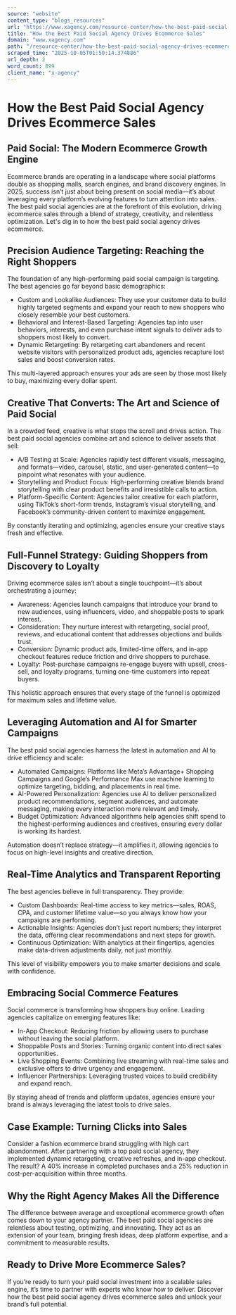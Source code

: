 ```yaml
---
source: "website"
content_type: "blogs_resources"
url: "https://www.xagency.com/resource-center/how-the-best-paid-social-agency-drives-ecommerce-sales"
title: "How the Best Paid Social Agency Drives Ecommerce Sales"
domain: "www.xagency.com"
path: "/resource-center/how-the-best-paid-social-agency-drives-ecommerce-sales"
scraped_time: "2025-10-05T01:50:14.374886"
url_depth: 2
word_count: 899
client_name: "x-agency"
---
```


# How the Best Paid Social Agency Drives Ecommerce Sales

## Paid Social: The Modern Ecommerce Growth Engine

Ecommerce brands are operating in a landscape where social platforms double as shopping malls, search engines, and brand discovery engines. In 2025, success isn’t just about being present on social media—it’s about leveraging every platform’s evolving features to turn attention into sales. The best paid social agencies are at the forefront of this evolution, driving ecommerce sales through a blend of strategy, creativity, and relentless optimization. Let's dig in to how the best paid social agency drives ecommerce.

## Precision Audience Targeting: Reaching the Right Shoppers

The foundation of any high-performing paid social campaign is targeting. The best agencies go far beyond basic demographics:

*   Custom and Lookalike Audiences: They use your customer data to build highly targeted segments and expand your reach to new shoppers who closely resemble your best customers.
*   Behavioral and Interest-Based Targeting: Agencies tap into user behaviors, interests, and even purchase intent signals to deliver ads to shoppers most likely to convert.
*   Dynamic Retargeting: By retargeting cart abandoners and recent website visitors with personalized product ads, agencies recapture lost sales and boost conversion rates.

This multi-layered approach ensures your ads are seen by those most likely to buy, maximizing every dollar spent.

## Creative That Converts: The Art and Science of Paid Social

In a crowded feed, creative is what stops the scroll and drives action. The best paid social agencies combine art and science to deliver assets that sell:

*   A/B Testing at Scale: Agencies rapidly test different visuals, messaging, and formats—video, carousel, static, and user-generated content—to pinpoint what resonates with your audience.
*   Storytelling and Product Focus: High-performing creative blends brand storytelling with clear product benefits and irresistible calls to action.
*   Platform-Specific Content: Agencies tailor creative for each platform, using TikTok’s short-form trends, Instagram’s visual storytelling, and Facebook’s community-driven content to maximize engagement.

By constantly iterating and optimizing, agencies ensure your creative stays fresh and effective.

## Full-Funnel Strategy: Guiding Shoppers from Discovery to Loyalty

Driving ecommerce sales isn’t about a single touchpoint—it’s about orchestrating a journey:

*   Awareness: Agencies launch campaigns that introduce your brand to new audiences, using influencers, video, and shoppable posts to spark interest.
*   Consideration: They nurture interest with retargeting, social proof, reviews, and educational content that addresses objections and builds trust.
*   Conversion: Dynamic product ads, limited-time offers, and in-app checkout features reduce friction and drive shoppers to purchase.
*   Loyalty: Post-purchase campaigns re-engage buyers with upsell, cross-sell, and loyalty programs, turning one-time customers into repeat buyers.

This holistic approach ensures that every stage of the funnel is optimized for maximum sales and lifetime value.

## Leveraging Automation and AI for Smarter Campaigns

The best paid social agencies harness the latest in automation and AI to drive efficiency and scale:

*   Automated Campaigns: Platforms like Meta’s Advantage+ Shopping Campaigns and Google’s Performance Max use machine learning to optimize targeting, bidding, and placements in real time.
*   AI-Powered Personalization: Agencies use AI to deliver personalized product recommendations, segment audiences, and automate messaging, making every interaction more relevant and timely.
*   Budget Optimization: Advanced algorithms help agencies shift spend to the highest-performing audiences and creatives, ensuring every dollar is working its hardest.

Automation doesn’t replace strategy—it amplifies it, allowing agencies to focus on high-level insights and creative direction.

## Real-Time Analytics and Transparent Reporting

The best agencies believe in full transparency. They provide:

*   Custom Dashboards: Real-time access to key metrics—sales, ROAS, CPA, and customer lifetime value—so you always know how your campaigns are performing.
*   Actionable Insights: Agencies don’t just report numbers; they interpret the data, offering clear recommendations and next steps for growth.
*   Continuous Optimization: With analytics at their fingertips, agencies make data-driven adjustments daily, not just monthly.

This level of visibility empowers you to make smarter decisions and scale with confidence.

## Embracing Social Commerce Features

Social commerce is transforming how shoppers buy online. Leading agencies capitalize on emerging features like:

*   In-App Checkout: Reducing friction by allowing users to purchase without leaving the social platform.
*   Shoppable Posts and Stories: Turning organic content into direct sales opportunities.
*   Live Shopping Events: Combining live streaming with real-time sales and exclusive offers to drive urgency and engagement.
*   Influencer Partnerships: Leveraging trusted voices to build credibility and expand reach.

By staying ahead of trends and platform updates, agencies ensure your brand is always leveraging the latest tools to drive sales.

## Case Example: Turning Clicks into Sales

Consider a fashion ecommerce brand struggling with high cart abandonment. After partnering with a top paid social agency, they implemented dynamic retargeting, creative refreshes, and in-app checkout. The result? A 40% increase in completed purchases and a 25% reduction in cost-per-acquisition within three months.

## Why the Right Agency Makes All the Difference

The difference between average and exceptional ecommerce growth often comes down to your agency partner. The best paid social agencies are relentless about testing, optimizing, and innovating. They act as an extension of your team, bringing fresh ideas, deep platform expertise, and a commitment to measurable results.

## Ready to Drive More Ecommerce Sales?

If you’re ready to turn your paid social investment into a scalable sales engine, it’s time to partner with experts who know how to deliver. Discover how the best paid social agency drives ecommerce sales and unlock your brand’s full potential.